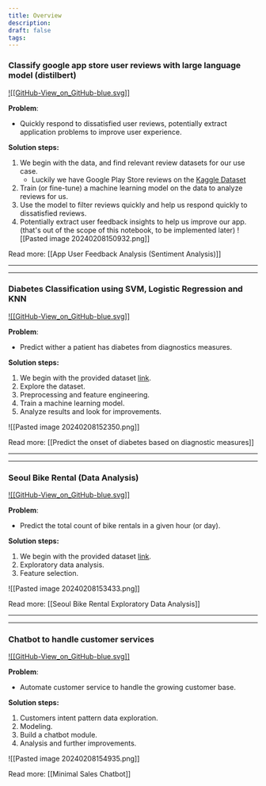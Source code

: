 ```yaml
---
title: Overview
description: 
draft: false
tags:
---
```


### Classify google app store user reviews with large language model (distilbert)

[![[GitHub-View_on_GitHub-blue.svg]]](https://github.com/aboudaladdin/Sentiment-Analysis-for-Google-App-Reviews/blob/main/Sentiment%20Analysis%20for%20Google%20App%20Reviews.ipynb)

**Problem**: 
- Quickly respond to dissatisfied user reviews, potentially extract application problems to improve user experience.

**Solution steps:**
1. We begin with the data, and find relevant review datasets for our use case.
	- Luckily we have Google Play Store reviews on the [Kaggle Dataset](https://www.kaggle.com/datasets/prakharrathi25/google-play-store-reviews/data)
1. Train (or fine-tune) a machine learning model on the data to analyze reviews for us.
2. Use the model to filter reviews quickly and help us respond quickly to dissatisfied reviews.
3. Potentially extract user feedback insights to help us improve our app. (that's out of the scope of this notebook, to be implemented later)
 ![[Pasted image 20240208150932.png]]

Read more: [[App User Feedback Analysis (Sentiment Analysis)]]


---
---

### Diabetes Classification using SVM, Logistic Regression and KNN 

[![[GitHub-View_on_GitHub-blue.svg]]](https://github.com/aboudaladdin/MLPractice/blob/main/Diabetes%20Classification/Diabetes%20Classification.ipynb)

**Problem**: 
- Predict wither a patient has diabetes from diagnostics measures. 

**Solution steps:**
1. We begin with the provided dataset [link](https://www.kaggle.com/datasets/uciml/pima-indians-diabetes-database/data).
2. Explore the dataset.
3. Preprocessing and feature engineering.
4. Train a machine learning model.
5. Analyze results and look for improvements.

![[Pasted image 20240208152350.png]]

Read more: [[Predict the onset of diabetes based on diagnostic measures]]


---
---

### Seoul Bike Rental (Data Analysis) 

[![[GitHub-View_on_GitHub-blue.svg]]](https://github.com/aboudaladdin/Data-Analysis/blob/main/SeolBikeRentalEDA.ipynb)

**Problem**: 
- Predict the total count of bike rentals in a given hour (or day).

**Solution steps:**
1. We begin with the provided dataset [link](https://www.kaggle.com/competitions/seoul-bike-rental-ai-pro-iti/overview).
2. Exploratory data analysis.
3. Feature selection.

![[Pasted image 20240208153433.png]]

Read more: [[Seoul Bike Rental Exploratory Data Analysis]]


---
---

### Chatbot to handle customer services

[![[GitHub-View_on_GitHub-blue.svg]]](https://github.com/aboudaladdin/MLPractice/blob/main/Simple%20ChatBot/Mini%20Sales%20Chatbot%20.ipynb)

**Problem**: 
- Automate customer service to handle the growing customer base.

**Solution steps:**
1. Customers intent pattern data exploration.
2. Modeling.
3. Build a chatbot module.
4. Analysis and further improvements.

![[Pasted image 20240208154935.png]]

Read more: [[Minimal Sales Chatbot]]